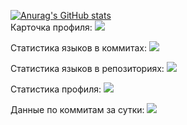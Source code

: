 [![Anurag's GitHub stats](https://github-readme-stats.vercel.app/api?username=lololod3)](https://github.com/anuraghazra/github-readme-stats)
<br>
Карточка профиля: 
![](https://github-profile-summary-cards.vercel.app/api/cards/profile-details?username=lololod3&theme=solarized_dark)

Статистика языков в коммитах:
![](https://github-profile-summary-cards.vercel.app/api/cards/most-commit-language?username=lololod3&theme=solarized_dark)

Статистика языков в репозиториях:
![](https://github-profile-summary-cards.vercel.app/api/cards/repos-per-language?username=lololod3&theme=solarized_dark)

Статистика профиля:
![](https://github-profile-summary-cards.vercel.app/api/cards/stats?username=lololod3&theme=solarized_dark)

Данные по коммитам за сутки:
![](https://github-profile-summary-cards.vercel.app/api/cards/productive-time?username=lololod3&theme=solarized_dark)
